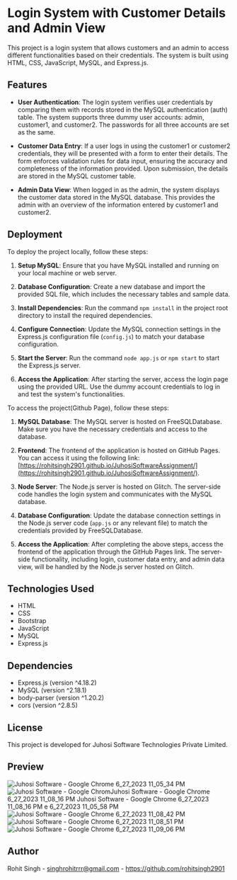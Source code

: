 # Login System with Customer Details and Admin View

This project is a login system that allows customers and an admin to access different functionalities based on their credentials. The system is built using HTML, CSS, JavaScript, MySQL, and Express.js.

## Features

- **User Authentication**: The login system verifies user credentials by comparing them with records stored in the MySQL authentication (auth) table. The system supports three dummy user accounts: admin, customer1, and customer2. The passwords for all three accounts are set as the same.

- **Customer Data Entry**: If a user logs in using the customer1 or customer2 credentials, they will be presented with a form to enter their details. The form enforces validation rules for data input, ensuring the accuracy and completeness of the information provided. Upon submission, the details are stored in the MySQL customer table.

- **Admin Data View**: When logged in as the admin, the system displays the customer data stored in the MySQL database. This provides the admin with an overview of the information entered by customer1 and customer2.

## Deployment

To deploy the project locally, follow these steps:

1. **Setup MySQL**: Ensure that you have MySQL installed and running on your local machine or web server.

2. **Database Configuration**: Create a new database and import the provided SQL file, which includes the necessary tables and sample data.

3. **Install Dependencies**: Run the command `npm install` in the project root directory to install the required dependencies.

4. **Configure Connection**: Update the MySQL connection settings in the Express.js configuration file (`config.js`) to match your database configuration.

5. **Start the Server**: Run the command `node app.js` or `npm start` to start the Express.js server.

6. **Access the Application**: After starting the server, access the login page using the provided URL. Use the dummy account credentials to log in and test the system's functionalities.


To access the project(Github Page), follow these steps:

1. **MySQL Database**: The MySQL server is hosted on FreeSQLDatabase. Make sure you have the necessary credentials and access to the database.

2. **Frontend**: The frontend of the application is hosted on GitHub Pages. You can access it using the following link: [https://rohitsingh2901.github.io/JuhosiSoftwareAssignment/](https://rohitsingh2901.github.io/JuhosiSoftwareAssignment/).

3. **Node Server**: The Node.js server is hosted on Glitch. The server-side code handles the login system and communicates with the MySQL database.

4. **Database Configuration**: Update the database connection settings in the Node.js server code (`app.js` or any relevant file) to match the credentials provided by FreeSQLDatabase.

5. **Access the Application**: After completing the above steps, access the frontend of the application through the GitHub Pages link. The server-side functionality, including login, customer data entry, and admin data view, will be handled by the Node.js server hosted on Glitch.

## Technologies Used

- HTML
- CSS
- Bootstrap
- JavaScript
- MySQL
- Express.js

## Dependencies

- Express.js (version ^4.18.2)
- MySQL (version ^2.18.1)
- body-parser (version ^1.20.2)
- cors (version ^2.8.5)
    

## License

This project is developed for Juhosi Software Technologies Private Limited.

## Preview
![Juhosi Software - Google Chrome 6_27_2023 11_05_34 PM](https://github.com/rohitsingh2901/JuhosiSoftwareAssignment/assets/80673974/ee2eb18e-d9b3-42c5-b8c0-16a8e872b588)
![Juhosi Software - Google Chrom![Juhosi Software - Google Chrome 6_27_2023 11_08_16 PM](https://github.com/rohitsingh2901/JuhosiSoftwareAssignment/assets/80673974/a6eeeeaa-3211-4b77-8f54-8cf4a3caafc6)
![Juhosi Software - Google Chrome 6_27_2023 11_08_16 PM](https://github.com/rohitsingh2901/JuhosiSoftwareAssignment/assets/80673974/54284c44-2d0a-4fc7-893a-a28192ad79cb)
e 6_27_2023 11_05_58 PM](https://github.com/rohitsingh2901/JuhosiSoftwareAssignment/assets/80673974/a4469417-dd45-4ed1-b149-cb7bb8c9df49)
![Juhosi Software - Google Chrome 6_27_2023 11_08_42 PM](https://github.com/rohitsingh2901/JuhosiSoftwareAssignment/assets/80673974/1889511d-c0e9-43ff-a985-a54da244623e)
![Juhosi Software - Google Chrome 6_27_2023 11_08_51 PM](https://github.com/rohitsingh2901/JuhosiSoftwareAssignment/assets/80673974/d2e1c94a-88f5-4425-aa44-7908d83d2a35)
![Juhosi Software - Google Chrome 6_27_2023 11_09_06 PM](https://github.com/rohitsingh2901/JuhosiSoftwareAssignment/assets/80673974/4be9d61b-693a-47d6-b763-aa34486f2a3f)


## Author

Rohit Singh - singhrohitrrr@gmail.com - https://github.com/rohitsingh2901
